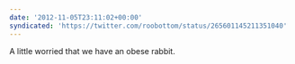 ```yaml
---
date: '2012-11-05T23:11:02+00:00'
syndicated: 'https://twitter.com/roobottom/status/265601145211351040'
---
```

A little worried that we have an obese rabbit.
